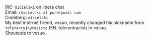 IRC: `micielski` on libera chat  
Email: `rmicielski at purelymail com`  
Codeberg: `micielski`  
My best internet friend, vxsuo, recently changed his nickname from `tolerancyjnyrasista` (EN: tolerantracist) to
vxsuo.  
Shoutouts to vxsuo.
